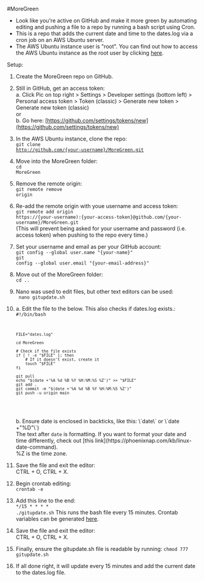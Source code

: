 #MoreGreen
* Look like you're active on GitHub and make it more green by automating editing and pushing a file to a repo by running a bash script using Cron.   
* This is a repo that adds the current date and time to the dates.log via a cron job on an AWS Ubuntu server.
* The AWS Ubuntu instance user is "root". You can find out how to access the AWS Ubuntu instance as the root user by clicking [here](https://tecadmin.net/how-to-enable-ssh-as-root-on-aws-ubuntu-instance/).

Setup:
1. Create the MoreGreen repo on GitHub.

2. Still in GitHub, get an access token:<br>
  a. Click Pic on top right > Settings > Developer settings (bottom left) > Personal access token > Token (classic) > Generate new token > Generate new token (classic)<br>
  or<br>
  b. Go here: [https://github.com/settings/tokens/new](https://github.com/settings/tokens/new)
  
3. In the AWS Ubuntu instance, clone the repo:<br>
  <code>git clone http://github.com/{your-username}/MoreGreen.git</code>
  
4. Move into the MoreGreen folder:<br> 
  <code>cd MoreGreen</code>
  
5. Remove the remote origin:<br>
  <code>git remote remove origin</code>
  
6. Re-add the remote origin with youe username and access token:<br>
  <code>git remote add origin https://{your-username):{your-access-token}@github.com/{your-username}/MoreGreen.git</code><br>
  (This will prevent being asked for your username and password (i.e. access token) when pushing to the repo every time.)
  
7. Set your username and email as per your GitHub account:<br>
  <code>git config --global user.name "{your-name}"</code><br>
  <code>git config --global user.email "{your-email-address}"</code>
 
8. Move out of the MoreGreen folder:<br>
  <code>cd .. </code>
  
9. Nano was used to edit files, but other text editors can be used:<br>
  <code> nano gitupdate.sh</code>
  
10. a. Edit the file to the below. This also checks if dates.log exists.:
    <code>
          #!/bin/bash

        FILE="dates.log"
          
        cd MoreGreen

        # Check if the file exists
        if [ ! -e "$FILE" ]; then
            # If it doesn't exist, create it
            touch "$FILE"
        fi
          
        git pull
        echo "$(date +'%A %d %B %Y %H:%M:%S %Z')" >> "$FILE"
        git add .
        git commit -m "$(date +'%A %d %B %Y %H:%M:%S %Z')"
        git push -u origin main
    </code>
    <br><br>
    b. Ensure date is enclosed in backticks, like this: \`date\` or \`date +"%D"\`)<br>
        The text after <code>date</code> is formatting. If you want to format your date and time differently, check out [this link](https://phoenixnap.com/kb/linux-date-command).<br>
        %Z is the time zone.
  
12. Save the file and exit the editor:<br>
  CTRL + O, CTRL + X.
  
13. Begin crontab editing:<br>
  <code>crontab -e</code>
  
14. Add this line to the end:<br>
  <code>*/15 * * * * ./gitupdate.sh</code>
  This runs the bash file every 15 minutes. Crontab variables can be generated [here](https://crontab.guru/).
  
15. Save the file and exit the editor:<br>
  CTRL + O, CTRL + X.
  
16. Finally, ensure the gitupdate.sh file is readable by running:
    <code>chmod 777 gitupdate.sh</code>

17. If all done right, it will update every 15 minutes and add the current date to the dates.log file.
